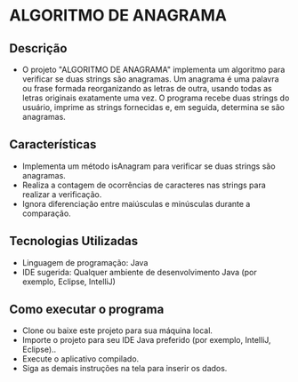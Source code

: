 # ALGORITMO DE ANAGRAMA

## Descrição
- O projeto "ALGORITMO DE ANAGRAMA" implementa um algoritmo para verificar se duas strings são anagramas. Um anagrama é uma palavra ou frase formada reorganizando as letras de outra, usando todas as letras originais exatamente uma vez. O programa recebe duas strings do usuário, imprime as strings fornecidas e, em seguida, determina se são anagramas.

## Características
- Implementa um método isAnagram para verificar se duas strings são anagramas.
- Realiza a contagem de ocorrências de caracteres nas strings para realizar a verificação.
- Ignora diferenciação entre maiúsculas e minúsculas durante a comparação.

## Tecnologias Utilizadas
- Linguagem de programação: Java
- IDE sugerida: Qualquer ambiente de desenvolvimento Java (por exemplo, Eclipse, IntelliJ)

## Como executar o programa
- Clone ou baixe este projeto para sua máquina local.
- Importe o projeto para seu IDE Java preferido (por exemplo, IntelliJ, Eclipse)..
- Execute o aplicativo compilado.
- Siga as demais instruções na tela para inserir os dados.

